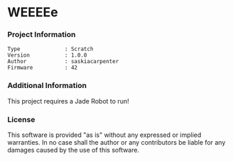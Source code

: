 WEEEEe
================



### Project Information
```
Type              : Scratch
Version           : 1.0.0
Author            : saskiacarpenter
Firmware          : 42
```

### Additional Information
This project requires a Jade Robot to run!

### License
This software is provided "as is" without any expressed or implied warranties.  In no case shall the author or any contributors be liable for any damages caused by the use of this software.

